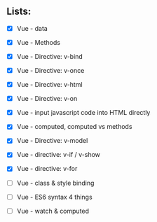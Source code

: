 ## Lists:

- [x] Vue - data
- [x] Vue - Methods
- [x] Vue - Directive: v-bind
- [x] Vue - Directive: v-once
- [x] Vue - Directive: v-html
- [x] Vue - Directive: v-on
- [x] Vue - input javascript code into HTML directly
- [x] Vue - computed, computed vs methods
- [x] Vue - Directive: v-model
- [x] Vue - directive: v-if / v-show
- [x] Vue - directive: v-for
- [ ] Vue - class & style binding
- [ ] Vue - ES6 syntax 4 things
- [ ] Vue - watch & computed

